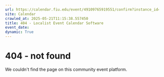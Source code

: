 ```yaml
---
url: https://calendar.fiu.edu/event/49109765919551/confirm?instance_id=49109765953365&return=https%3A%2F%2Fcalendar.fiu.edu%2Fcalendar%3Fevent_types%255B%255D%3D37290279036119
site: Calendar
crawled_at: 2025-05-21T11:15:38.557450
title: 404 - Localist Event Calendar Software
event_date: 
dynamic: True
---
```


# 404 - not found
We couldn't find the page on this community event platform.
